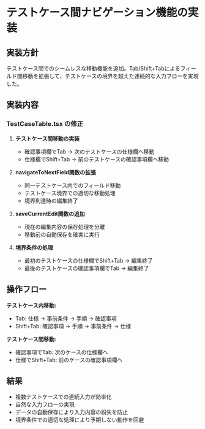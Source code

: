 # テストケース間ナビゲーション機能の実装

## 実装方針

テストケース間でのシームレスな移動機能を追加。Tab/Shift+Tabによるフィールド間移動を拡張して、テストケースの境界を越えた連続的な入力フローを実現した。

## 実装内容

### TestCaseTable.tsx の修正

1. **テストケース間移動の実装**
   - 確認事項欄でTab → 次のテストケースの仕様欄へ移動
   - 仕様欄でShift+Tab → 前のテストケースの確認事項欄へ移動

2. **navigateToNextField関数の拡張**
   - 同一テストケース内でのフィールド移動
   - テストケース境界での適切な移動処理
   - 境界到達時の編集終了

3. **saveCurrentEdit関数の追加**
   - 現在の編集内容の保存処理を分離
   - 移動前の自動保存を確実に実行

4. **境界条件の処理**
   - 最初のテストケースの仕様欄でShift+Tab → 編集終了
   - 最後のテストケースの確認事項欄でTab → 編集終了

## 操作フロー

**テストケース内移動:**
- Tab: 仕様 → 事前条件 → 手順 → 確認事項
- Shift+Tab: 確認事項 → 手順 → 事前条件 → 仕様

**テストケース間移動:**
- 確認事項でTab: 次のケースの仕様欄へ
- 仕様でShift+Tab: 前のケースの確認事項欄へ

## 結果

- 複数テストケースでの連続入力が効率化
- 自然な入力フローの実現
- データの自動保存により入力内容の紛失を防止
- 境界条件での適切な処理により予期しない動作を回避
